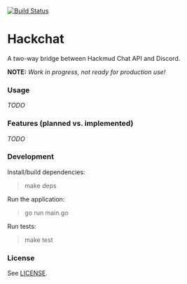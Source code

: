 [![Build Status](https://travis-ci.org/Dids/hackchat.svg?branch=master)](https://travis-ci.org/Dids/hackchat)

# Hackchat

A two-way bridge between Hackmud Chat API and Discord.

**NOTE:** _Work in progress, not ready for production use!_

### Usage

_TODO_

### Features (planned vs. implemented)

_TODO_

### Development

Install/build dependencies:  
> make deps  

Run the application:  
> go run main.go  

Run tests:  
> make test  

### License

See [LICENSE](LICENSE).
